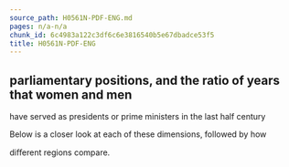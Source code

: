 ```yaml
---
source_path: H0561N-PDF-ENG.md
pages: n/a-n/a
chunk_id: 6c4983a122c3df6c6e3816540b5e67dbadce53f5
title: H0561N-PDF-ENG
---
```

## parliamentary positions, and the ratio of years that women and men

have served as presidents or prime ministers in the last half century

Below is a closer look at each of these dimensions, followed by how

diﬀerent regions compare.
